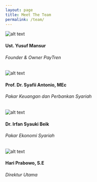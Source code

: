 ```yaml
---
layout: page
title: Meet The Team
permalink: /team/
---
```

![alt text](http://hilmi-sponsor-paytren.appspot.com/image/Yusuf-Mansur.png "UYM")
#### Ust. Yusuf Mansur
###### Founder & Owner PayTren

![alt text](http://hilmi-sponsor-paytren.appspot.com/image/Syafii-Antonio.jpg "Syafii-Antonio")
#### Prof. Dr. Syafii Antonio, MEc
###### Pakar Keuangan dan Perbankan Syariah

![alt text](http://hilmi-sponsor-paytren.appspot.com/image/Syauki-Beik.jpg "Syauki-Beik")
#### Dr. Irfan Syauki Beik
###### Pakar Ekonomi Syariah

![alt text](http://hilmi-sponsor-paytren.appspot.com/image/Hari-Prabowo.jpg "Hari-Prabowo")
#### Hari Prabowo, S.E
###### Direktur Utama





 

